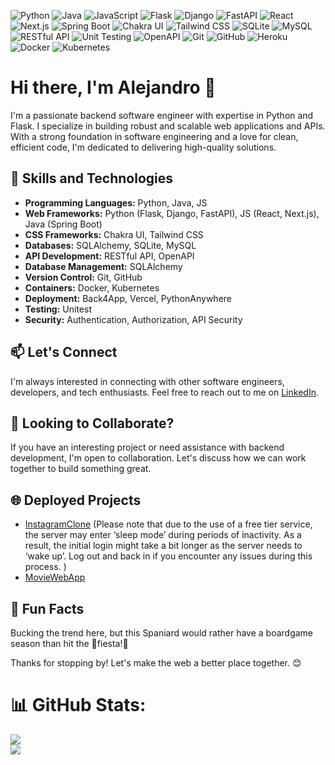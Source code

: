 ![Python](https://img.shields.io/badge/Python-3776AB?style=for-the-badge&logo=Python&logoColor=white)
![Java](https://img.shields.io/badge/Java-ED8B00?style=for-the-badge&logo=java&logoColor=white)
![JavaScript](https://img.shields.io/badge/JavaScript-323330?style=for-the-badge&logo=javascript&logoColor=F7DF1E)
![Flask](https://img.shields.io/badge/Flask-000000?style=for-the-badge&logo=flask&logoColor=white)
![Django](https://img.shields.io/badge/Django-092E20?style=for-the-badge&logo=django&logoColor=white)
![FastAPI](https://img.shields.io/badge/FastAPI-005571?style=for-the-badge&logo=fastapi&logoColor=white)
![React](https://img.shields.io/badge/React-20232A?style=for-the-badge&logo=react&logoColor=61DAFB)
![Next.js](https://img.shields.io/badge/Next.js-000000?style=for-the-badge&logo=nextdotjs&logoColor=white)
![Spring Boot](https://img.shields.io/badge/Spring_Boot-F2F4F9?style=for-the-badge&logo=spring-boot)
![Chakra UI](https://img.shields.io/badge/Chakra_UI-319795?style=for-the-badge&logo=chakraui&logoColor=white)
![Tailwind CSS](https://img.shields.io/badge/Tailwind_CSS-38B2AC?style=for-the-badge&logo=tailwind-css&logoColor=white)
![SQLite](https://img.shields.io/badge/SQLite-07405E?style=for-the-badge&logo=sqlite&logoColor=white)
![MySQL](https://img.shields.io/badge/MySQL-00000F?style=for-the-badge&logo=mysql&logoColor=white)
![RESTful API](https://img.shields.io/badge/RESTful_API-009688?style=for-the-badge)
![Unit Testing](https://img.shields.io/badge/Unit_Testing-00C7B7?style=for-the-badge)
![OpenAPI](https://img.shields.io/badge/OpenAPI-006BA1?style=for-the-badge&logo=OpenAPI-Initiative&logoColor=white)
![Git](https://img.shields.io/badge/Git-F05032?style=for-the-badge&logo=git&logoColor=white)
![GitHub](https://img.shields.io/badge/GitHub-100000?style=for-the-badge&logo=github&logoColor=white)
![Heroku](https://img.shields.io/badge/Heroku-430098?style=for-the-badge&logo=heroku&logoColor=white)
![Docker](https://img.shields.io/badge/Docker-2496ED?style=for-the-badge&logo=docker&logoColor=white)
![Kubernetes](https://img.shields.io/badge/Kubernetes-326CE5?style=for-the-badge&logo=kubernetes&logoColor=white)


# Hi there, I'm Alejandro 👋

I'm a passionate backend software engineer with expertise in Python and Flask. I specialize in building robust and scalable web applications and APIs. With a strong foundation in software engineering and a love for clean, efficient code, I'm dedicated to delivering high-quality solutions.

## 🚀 Skills and Technologies

- **Programming Languages:** Python, Java, JS
- **Web Frameworks:** Python (Flask, Django, FastAPI), JS (React, Next.js), Java (Spring Boot)
- **CSS Frameworks:** Chakra UI, Tailwind CSS
- **Databases:** SQLAlchemy, SQLite, MySQL
- **API Development:** RESTful API, OpenAPI
- **Database Management:** SQLAlchemy
- **Version Control:** Git, GitHub
- **Containers:** Docker, Kubernetes
- **Deployment:** Back4App, Vercel, PythonAnywhere
- **Testing:** Unitest
- **Security:** Authentication, Authorization, API Security

## 📫 Let's Connect

I'm always interested in connecting with other software engineers, developers, and tech enthusiasts. Feel free to reach out to me on 
[LinkedIn](https://www.linkedin.com/in/roman-ibanez/).

## 🤝 Looking to Collaborate?

If you have an interesting project or need assistance with backend development, I'm open to collaboration. Let's discuss how we can work together to build something great.

## 🌐 Deployed Projects
- [InstagramClone](https://instagram-clone-five-liard.vercel.app/) (Please note that due to the use of a free tier service, the server may enter ‘sleep mode’ during periods of inactivity. As a result, the initial login might take a bit longer as the server needs to ‘wake up’. Log out and back in if you encounter any issues during this process. )
- [MovieWebApp](http://alejandro95.pythonanywhere.com/)

## 🌟 Fun Facts

Bucking the trend here, but this Spaniard would rather have a boardgame season than hit the 🎉fiesta!🎉

Thanks for stopping by! Let's make the web a better place together. 😊

# 📊 GitHub Stats:
![](https://github-readme-streak-stats.herokuapp.com/?user=AlejandroRomanIbanez&theme=dark&hide_border=false)<br/>
![](https://github-readme-stats.vercel.app/api/top-langs/?username=AlejandroRomanIbanez&theme=dark&hide_border=false&include_all_commits=false&count_private=true&layout=compact)
